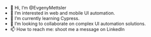 - 👋 Hi, I’m @EvgenyMettsler
- 👀 I’m interested in web and mobile UI automation.
- 🌱 I’m currently learning Cypress.
- 💞️ I’m looking to collaborate on complex UI automation solutions.
- 📫 How to reach me: shoot me a message on LinkedIn

<!---
EvgenyMettsler/EvgenyMettsler is a ✨ special ✨ repository because its `README.md` (this file) appears on your GitHub profile.
You can click the Preview link to take a look at your changes.
--->
